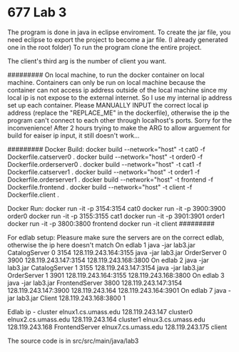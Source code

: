 # 677 Lab 3

The program is done in java in eclipse enviroment. To create the jar file, you need eclipse to export the project to become a jar file. (I already generated one in the root folder)
To run the program clone the entire project.

The client's third arg is the number of client you want.

#########
On local machine, to run the docker container on local machine. Containers can only be run on local machine because the container can not access ip address outside of the local machine since my local ip is not expose to the external internet. So I use my internal ip address set up each container. Please MANUALLY INPUT the correct local ip address (replace the "REPLACE_ME" in the dockerfile), otherwise the ip the program can't connect to each other through localhost's ports. Sorry for the inconvenience! After 2 hours trying to make the ARG to allow arguement for build for eaiser ip input, it still doesn't work...

#########
Docker Build:
	docker build --network="host" -t cat0 -f Dockerfile.catserver0 .
	docker build --network="host" -t order0 -f Dockerfile.orderserver0 .
	docker build --network="host" -t cat1 -f Dockerfile.catserver1 .
	docker build --network="host" -t order1 -f Dockerfile.orderserver1 .
	docker build --network="host" -t frontend -f Dockerfile.frontend .
	docker build --network="host" -t client -f Dockerfile.client .


Docker Run:
	docker run -it -p 3154:3154 cat0
	docker run -it -p 3900:3900 order0
	docker run -it -p 3155:3155 cat1
	docker run -it -p 3901:3901 order1
	docker run -it -p 3800:3800 frontend
	docker run -it client
#########

For edlab setup:
Pleasure make sure the servers are on the correct edlab, otherwise the ip here doesn't match
On edlab 1
java -jar lab3.jar CatalogServer 0 3154 128.119.243.164:3155
java -jar lab3.jar OrderServer 0 3900 128.119.243.147:3154 128.119.243.168:3800
On edlab 2
java -jar lab3.jar CatalogServer 1 3155 128.119.243.147:3154
java -jar lab3.jar OrderServer 1 3901 128.119.243.164:3155 128.119.243.168:3800
On edlab 3
java -jar lab3.jar FrontendServer 3800 128.119.243.147:3154 128.119.243.147:3900 128.119.243.164 128.119.243.164:3901
On edlab 7
java -jar lab3.jar Client 128.119.243.168:3800 1

Edlab ip - cluster
elnux1.cs.umass.edu 128.119.243.147 cluster0
elnux2.cs.umass.edu 128.119.243.164 cluster1
elnux3.cs.umass.edu 128.119.243.168 FrontendServer
elnux7.cs.umass.edu 128.119.243.175 client

The source code is in src/src/main/java/lab3
